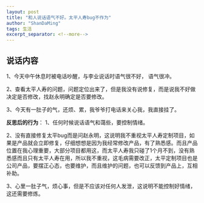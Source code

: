 ```yaml
---
layout: post
title: "和人说话语气不好。太平人寿bug不作为"
author: "ShanDaMing"
tags: 生活
excerpt_separator: <!--more-->
---
```


## 说话内容
1、今天中午休息时被电话吵醒，与李业说话时语气很不好，<!--more--> 语气很冲。

2、查看太平人寿的问题，问题定位出来了，但是我没有说修复，而是说我不好做决定是否修改，找赵永明确定是否要修改。

3、今天有一肚子的气，还烦、累，我爷爷打电话来关心我，我直接挂了。

**反思后的行为**：
1、任何时候说话语气和蔼些，要控制情绪。
 
2、没有直接修复太平bug而是问赵永明，这说明我不重视太平人寿定制项目，如果是产品就会立即修复，仔细想想是因为我经常修改产品，有了熟悉感。而且产品位置在我心理重要，大部分项目都用这，而太平人寿我只碰了1个月不到，没有熟悉感而且只有太平人寿在用，所以我不重视，这毛病需要改正，太平定制项目也是公司产品，要摆正心态，也要维护，而且维护的问题，也可以反馈到产品上，互相补助。

3、心里一肚子气，烦心事，但是不应该对任何人发泄，这说明不能控制好情绪，这还需要修炼。
